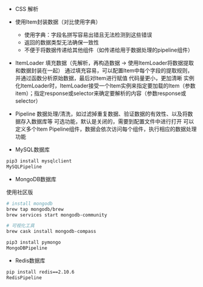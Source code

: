 
* CSS 解析


* 使用Item封装数据（对比使用字典）
    * 使用字典：字段名拼写容易出错且无法检测到这些错误
    * 返回的数据类型无法确保一致性
    * 不便于将数据传递给其他组件（如传递给用于数据处理的pipeline组件）

* ItemLoader 填充数据（先解析，再构造数据 -> 使用ItemLoader将数据提取和数据封装在一起）
通过填充容易，可以配置Item中每个字段的提取规则，并通过函数分析原始数据，最后对Item进行赋值
代码量更小，更加清晰
实例化ItemLoader时，ItemLoader接受一个Item实例来指定要加载的Item（参数item）；指定response或selector来确定要解析的内容（参数response或selector）


* Pipeline
数据处理/清洗，如过滤掉重复数据、验证数据的有效性、以及将数据存入数据库等
可选功能，默认是关闭的，需要到配置文件中进行打开
可以定义多个Item Pipeline组件，数据会依次访问每个组件，执行相应的数据处理功能


* MySQL数据库
```bash
pip3 install mysqlclient
MySQLPipeline
```


* MongoDB数据库

使用社区版 
```bash
# install mongodb
brew tap mongodb/brew
brew services start mongodb-community

# 可视化工具
brew cask install mongodb-compass

pip3 install pymongo
MongoDBPipeline
```


* Redis数据库

```bash
pip install redis==2.10.6
RedisPipeline
```
